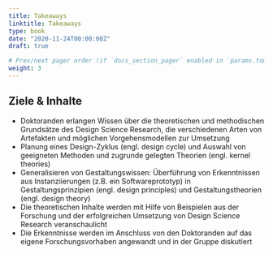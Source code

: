 ```yaml
---
title: Takeaways
linktitle: Takeaways
type: book
date: "2020-11-24T00:00:00Z"
draft: true

# Prev/next pager order (if `docs_section_pager` enabled in `params.toml`)
weight: 3
---
```


## Ziele & Inhalte

- Doktoranden erlangen Wissen über die theoretischen und methodischen Grundsätze des Design Science Research, die verschiedenen Arten von Artefakten und möglichen Vorgehensmodellen zur Umsetzung
- Planung eines Design-Zyklus (engl. design cycle) und Auswahl von geeigneten Methoden und zugrunde gelegten Theorien (engl. kernel theories)
- Generalisieren von Gestaltungswissen: Überführung von Erkenntnissen aus Instanziierungen (z.B. ein Softwareprototyp) in Gestaltungsprinzipien (engl. design principles) und Gestaltungstheorien (engl. design theory)
- Die theoretischen Inhalte werden mit Hilfe von Beispielen aus der Forschung und der erfolgreichen Umsetzung von Design Science Research veranschaulicht
- Die Erkenntnisse werden im Anschluss von den Doktoranden auf das eigene Forschungsvorhaben angewandt und in der Gruppe diskutiert
